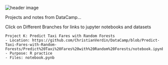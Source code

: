 ![header image](https://github.com/ChristianVerdin/DataCamp/blob/master/datacamp.png)


Projects and notes from DataCamp...

Click on Different Branches for links to jupyter notebooks and datasets

    Project K: Predict Taxi Fares with Random Forests
    - Location: https://github.com/ChristianVerdin/DataCamp/blob/Predict-Taxi-Fares-with-Random-Forests/Predict%20Taxi%20Fares%20with%20Random%20Forests/notebook.ipynb
    - Purpose: R practice
    - Files: notebook.pynb
